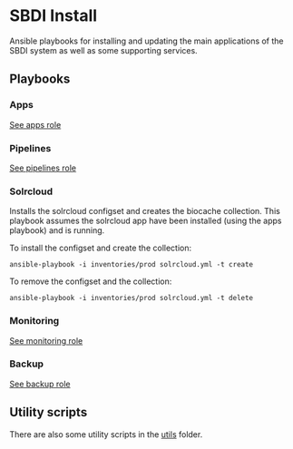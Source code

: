 # SBDI Install

Ansible playbooks for installing and updating the main applications of the SBDI system as well as some supporting services.

## Playbooks

### Apps
[See apps role](roles/apps/README.md)

### Pipelines
[See pipelines role](roles/pipelines/README.md)

### Solrcloud
Installs the solrcloud configset and creates the biocache collection. This playbook assumes the solrcloud app have been installed (using the apps playbook) and is running.

To install the configset and create the collection:
```
ansible-playbook -i inventories/prod solrcloud.yml -t create
```

To remove the configset and the collection:
```
ansible-playbook -i inventories/prod solrcloud.yml -t delete
```

### Monitoring
[See monitoring role](roles/monitoring/README.md)

### Backup
[See backup role](roles/backup/README.md)

## Utility scripts
There are also some utility scripts in the [utils](utils) folder.